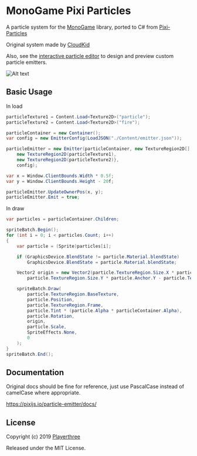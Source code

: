 # MonoGame Pixi Particles

A particle system for the [MonoGame](https://github.com/MonoGame/MonoGame) library, ported to C# from [Pixi-Particles](https://github.com/pixijs/pixi-particles)

Original system made by [CloudKid](http://github.com/cloudkidstudio)

Also, see the [interactive particle editor](http://pixijs.github.io/pixi-particles-editor/) to design and preview custom particle emitters.

![Alt text](particle_screenshot.png?raw=true "Fire Example")

## Basic Usage

In load

```C#
particleTexture1 = Content.Load<Texture2D>("particle");
particleTexture2 = Content.Load<Texture2D>("fire");

particleContainer = new Container();
var config = new EmitterConfig(LoadJSON("./Content/emitter.json"));

particleEmitter = new Emitter(particleContainer, new TextureRegion2D[] {
    new TextureRegion2D(particleTexture1),
    new TextureRegion2D(particleTexture2)},
    config);

var x = Window.ClientBounds.Width * 0.5f;
var y = Window.ClientBounds.Height - 20f;

particleEmitter.UpdateOwnerPos(x, y);
particleEmitter.Emit = true;
```

In draw

```C#
var particles = particleContainer.Children;

spriteBatch.Begin();
for (int i = 0; i < particles.Count; i++)
{
    var particle = (Sprite)particles[i];

    if (GraphicsDevice.BlendState != particle.Material.blendState)
        GraphicsDevice.BlendState = particle.Material.blendState;

    Vector2 origin = new Vector2(particle.TextureRegion.Size.X * particle.Anchor.X - particle.TextureRegion.Trim.X,
        particle.TextureRegion.Size.Y * particle.Anchor.Y - particle.TextureRegion.Trim.Y);

    spriteBatch.Draw(
        particle.TextureRegion.BaseTexture,
        particle.Position,
        particle.TextureRegion.Frame,
        particle.Tint * (particle.Alpha * particleContainer.Alpha),
        particle.Rotation,
        origin,
        particle.Scale,
        SpriteEffects.None,
        0
    );
}
spriteBatch.End();
```

## Documentation

Original docs should be fine for reference, just use PascalCase instead of camelCase where appropriate. 

https://pixijs.io/particle-emitter/docs/

## License

Copyright (c) 2019 [Playerthree](http://github.com/playerthree-ltd)

Released under the MIT License.
